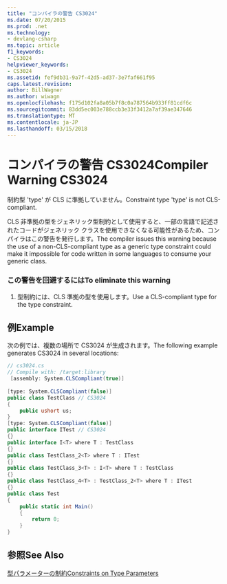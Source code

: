 ```yaml
---
title: "コンパイラの警告 CS3024"
ms.date: 07/20/2015
ms.prod: .net
ms.technology:
- devlang-csharp
ms.topic: article
f1_keywords:
- CS3024
helpviewer_keywords:
- CS3024
ms.assetid: fef9db31-9a7f-42d5-ad37-3e7faf661f95
caps.latest.revision: 
author: BillWagner
ms.author: wiwagn
ms.openlocfilehash: f175d102fa8a05b7f8c0a787564b933ff81cdf6c
ms.sourcegitcommit: 83dd5ec003e788ccb3e33f3412a7af39ae347646
ms.translationtype: MT
ms.contentlocale: ja-JP
ms.lasthandoff: 03/15/2018
---
```

# <a name="compiler-warning-cs3024"></a><span data-ttu-id="76bf8-102">コンパイラの警告 CS3024</span><span class="sxs-lookup"><span data-stu-id="76bf8-102">Compiler Warning CS3024</span></span>
<span data-ttu-id="76bf8-103">制約型 'type' が CLS に準拠していません。</span><span class="sxs-lookup"><span data-stu-id="76bf8-103">Constraint type 'type' is not CLS-compliant.</span></span>  
  
 <span data-ttu-id="76bf8-104">CLS 非準拠の型をジェネリック型制約として使用すると、一部の言語で記述されたコードがジェネリック クラスを使用できなくなる可能性があるため、コンパイラはこの警告を発行します。</span><span class="sxs-lookup"><span data-stu-id="76bf8-104">The compiler issues this warning because the use of a non-CLS-compliant type as a generic type constraint could make it impossible for code written in some languages to consume your generic class.</span></span>  
  
### <a name="to-eliminate-this-warning"></a><span data-ttu-id="76bf8-105">この警告を回避するには</span><span class="sxs-lookup"><span data-stu-id="76bf8-105">To eliminate this warning</span></span>  
  
1.  <span data-ttu-id="76bf8-106">型制約には、CLS 準拠の型を使用します。</span><span class="sxs-lookup"><span data-stu-id="76bf8-106">Use a CLS-compliant type for the type constraint.</span></span>  
  
## <a name="example"></a><span data-ttu-id="76bf8-107">例</span><span class="sxs-lookup"><span data-stu-id="76bf8-107">Example</span></span>  
 <span data-ttu-id="76bf8-108">次の例では、複数の場所で CS3024 が生成されます。</span><span class="sxs-lookup"><span data-stu-id="76bf8-108">The following example generates CS3024 in several locations:</span></span>  
  
```csharp  
// cs3024.cs  
// Compile with: /target:library  
 [assembly: System.CLSCompliant(true)]  
  
[type: System.CLSCompliant(false)]  
public class TestClass // CS3024  
{  
    public ushort us;  
}  
[type: System.CLSCompliant(false)]  
public interface ITest // CS3024  
{}  
public interface I<T> where T : TestClass  
{}  
public class TestClass_2<T> where T : ITest  
{}  
public class TestClass_3<T> : I<T> where T : TestClass  
{}  
public class TestClass_4<T> : TestClass_2<T> where T : ITest  
{}  
public class Test  
{  
    public static int Main()  
    {  
        return 0;  
    }  
}  
```  
  
## <a name="see-also"></a><span data-ttu-id="76bf8-109">参照</span><span class="sxs-lookup"><span data-stu-id="76bf8-109">See Also</span></span>  
 [<span data-ttu-id="76bf8-110">型パラメーターの制約</span><span class="sxs-lookup"><span data-stu-id="76bf8-110">Constraints on Type Parameters</span></span>](../../csharp/programming-guide/generics/constraints-on-type-parameters.md)
